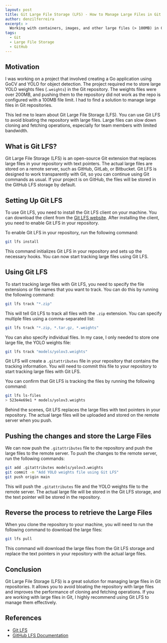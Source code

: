 ```yaml
---
layout: post
title: Git Large File Storage (LFS) - How to Manage Large Files in Git
author: denzilferreira
excerpt: >
  Working with containers, images, and other large files (> 100MB) in Git can be a challenge. Git Large File Storage (LFS) is a great solution for managing large files in Git repositories. Learn how to set up and use Git LFS in your projects.
tags:
  - Git
  - Large File Storage
  - GitHub
---
```


## Motivation

I was working on a project that involved creating a Go application using GoCV and YOLO for object detection. The project required me to store large YOLO weights files (`.weights`) in the Git repository. The weights files were over 200MB, and pushing them to the repository did not work as the repo is configured with a 100MB file limit. I had to find a solution to manage large files in Git repositories.

This led me to learn about Git Large File Storage (LFS). You can use Git LFS to avoid bloating the repository with large files. Large files can slow down cloning and fetching operations, especially for team members with limited bandwidth.

## What is Git LFS?

Git Large File Storage (LFS) is an open-source Git extension that replaces large files in your repository with text pointers. The actual large files are stored on a remote server, such as GitHub, GitLab, or Bitbucket. Git LFS is designed to work transparently with Git, so you can continue using Git commands as usual. If your project is on GitHub, the files will be stored in the GitHub LFS storage by default.

## Setting Up Git LFS

To use Git LFS, you need to install the Git LFS client on your machine. You can download the client from the [Git LFS website](https://git-lfs.com). After installing the client, you need to enable Git LFS in your repository.

To enable Git LFS in your repository, run the following command:

```sh
git lfs install
```

This command initializes Git LFS in your repository and sets up the necessary hooks. You can now start tracking large files using Git LFS.

## Using Git LFS

To start tracking large files with Git LFS, you need to specify the file extensions or file names that you want to track. You can do this by running the following command:

```sh
git lfs track "*.zip"
```

This will tell Git LFS to track all files with the `.zip` extension. You can specify multiple files using a comma-separated list:

```sh
git lfs track "*.zip, *.tar.gz, *.weights"
```

You can also specify individual files. In my case, I only needed to store one large file, the YOLO weights file:

```sh
git lfs track "models/yolov3.weights"
```

Git LFS will create a `.gitattributes` file in your repository that contains the tracking information. You will need to commit this file to your repository to start tracking large files with Git LFS.

You can confirm that Git LFS is tracking the files by running the following command:

```sh
git lfs ls-files
> 523e4e69e1 * models/yolov3.weights
```

Behind the scenes, Git LFS replaces the large files with text pointers in your repository. The actual large files will be uploaded and stored on the remote server when you push.

## Pushing the changes and store the Large Files

We can now push the `.gitattributes` file to the repository and push the large files to the remote server. To push the changes to the remote server, run the following commands:

```sh
git add .gitattributes models/yolov3.weights
git commit -m "Add YOLO weights file using Git LFS"
git push origin main
```

This will push the `.gitattributes` file and the YOLO weights file to the remote server. The actual large file will be stored in the Git LFS storage, and the text pointer will be stored in the repository.

## Reverse the process to retrieve the Large Files

When you clone the repository to your machine, you will need to run the following command to download the large files:

```sh
git lfs pull
```

This command will download the large files from the Git LFS storage and replace the text pointers in your repository with the actual large files.

## Conclusion

Git Large File Storage (LFS) is a great solution for managing large files in Git repositories. It allows you to avoid bloating the repository with large files and improves the performance of cloning and fetching operations. If you are working with large files in Git, I highly recommend using Git LFS to manage them effectively.

## References
- [Git LFS](https://git-lfs.com)
- [GitHub LFS Documentation](https://docs.github.com/en/repositories/working-with-files/managing-large-files/configuring-git-large-file-storage)